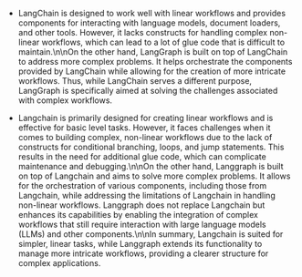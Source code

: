 - LangChain is designed to work well with linear workflows and provides components for interacting with language models, document loaders, and other tools. However, it lacks constructs for handling complex non-linear workflows, which can lead to a lot of glue code that is difficult to maintain.\n\nOn the other hand, LangGraph is built on top of LangChain to address more complex problems. It helps orchestrate the components provided by LangChain while allowing for the creation of more intricate workflows. Thus, while LangChain serves a different purpose, LangGraph is specifically aimed at solving the challenges associated with complex workflows.

- Langchain is primarily designed for creating linear workflows and is effective for basic level tasks. However, it faces challenges when it comes to building complex, non-linear workflows due to the lack of constructs for conditional branching, loops, and jump statements. This results in the need for additional glue code, which can complicate maintenance and debugging.\n\nOn the other hand, Langgraph is built on top of Langchain and aims to solve more complex problems. It allows for the orchestration of various components, including those from Langchain, while addressing the limitations of Langchain in handling non-linear workflows. Langgraph does not replace Langchain but enhances its capabilities by enabling the integration of complex workflows that still require interaction with large language models (LLMs) and other components.\n\nIn summary, Langchain is suited for simpler, linear tasks, while Langgraph extends its functionality to manage more intricate workflows, providing a clearer structure for complex applications.